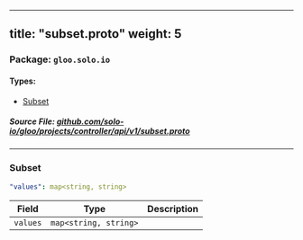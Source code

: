 
---
title: "subset.proto"
weight: 5
---

<!-- Code generated by solo-kit. DO NOT EDIT. -->


### Package: `gloo.solo.io` 
#### Types:


- [Subset](#subset)
  



##### Source File: [github.com/solo-io/gloo/projects/controller/api/v1/subset.proto](https://github.com/solo-io/gloo/blob/main/projects/controller/api/v1/subset.proto)





---
### Subset



```yaml
"values": map<string, string>

```

| Field | Type | Description |
| ----- | ---- | ----------- | 
| `values` | `map<string, string>` |  |





<!-- Start of HubSpot Embed Code -->
<script type="text/javascript" id="hs-script-loader" async defer src="//js.hs-scripts.com/5130874.js"></script>
<!-- End of HubSpot Embed Code -->
